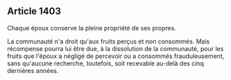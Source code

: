Article 1403
----
Chaque époux conserve la pleine propriété de ses propres.

La communauté n'a droit qu'aux fruits perçus et non consommés. Mais récompense
pourra lui être due, à la dissolution de la communauté, pour les fruits que
l'époux a négligé de percevoir ou a consommés frauduleusement, sans qu'aucune
recherche, toutefois, soit recevable au-delà des cinq dernières années.
